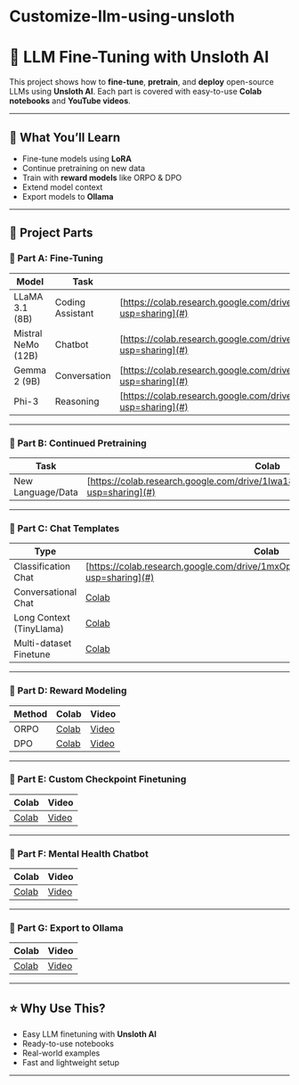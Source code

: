 # Customize-llm-using-unsloth
# 🦙 LLM Fine-Tuning with Unsloth AI

This project shows how to **fine-tune**, **pretrain**, and **deploy** open-source LLMs using **Unsloth AI**. Each part is covered with easy-to-use **Colab notebooks** and **YouTube videos**.

---

## 📘 What You’ll Learn

- Fine-tune models using **LoRA**
- Continue pretraining on new data
- Train with **reward models** like ORPO & DPO
- Extend model context
- Export models to **Ollama**

---

## 📁 Project Parts

### 🔹 Part A: Fine-Tuning

| Model              | Task            | Colab     | Video     |
|--------------------|-----------------|-----------|-----------|
| LLaMA 3.1 (8B)     | Coding Assistant| [https://colab.research.google.com/drive/1qNjrvdEJc0INlEG2u5oeHzkTGg6sX_Qx?usp=sharing](#)| [Video](#)|
| Mistral NeMo (12B) | Chatbot         | [https://colab.research.google.com/drive/1PEYGLGUGG2K0q7en__rgBZ90RW-ETHC_?usp=sharing](#)| [Video](#)|
| Gemma 2 (9B)       | Conversation    | [https://colab.research.google.com/drive/1JfA2oa9HuK6HKMqWtnupBY53eqWYHuXd?usp=sharing](#)| [Video](#)|
| Phi-3              | Reasoning       | [https://colab.research.google.com/drive/1Iwa18DqUa9sCTZysgEx56OnfBuCe4Qvc?usp=sharing](#)| [Video](#)|

---

### 🔹 Part B: Continued Pretraining

| Task                | Colab     | Video     |
|---------------------|-----------|-----------|
| New Language/Data   | [https://colab.research.google.com/drive/1Iwa18DqUa9sCTZysgEx56OnfBuCe4Qvc?usp=sharing](#)| [Video](#)|

---

### 🔹 Part C: Chat Templates

| Type                    | Colab     |
|-------------------------|-----------|
| Classification Chat     | [https://colab.research.google.com/drive/1mxOpr2dI5uq4CROJqZMVE_KwlNeVaYFZ?usp=sharing](#)|
| Conversational Chat     | [Colab](#)|
| Long Context (TinyLlama)| [Colab](#)|
| Multi-dataset Finetune  | [Colab](#)|

---

### 🔹 Part D: Reward Modeling

| Method | Colab     | Video     |
|--------|-----------|-----------|
| ORPO   | [Colab](#)| [Video](#)|
| DPO    | [Colab](#)| [Video](#)|

---

### 🔹 Part E: Custom Checkpoint Finetuning

| Colab     | Video     |
|-----------|-----------|
| [Colab](#)| [Video](#)|

---

### 🔹 Part F: Mental Health Chatbot

| Colab     | Video     |
|-----------|-----------|
| [Colab](#)| [Video](#)|

---

### 🔹 Part G: Export to Ollama

| Colab     | Video     |
|-----------|-----------|
| [Colab](#)| [Video](#)|

---

## ⭐ Why Use This?

- Easy LLM finetuning with **Unsloth AI**
- Ready-to-use notebooks
- Real-world examples
- Fast and lightweight setup

---


